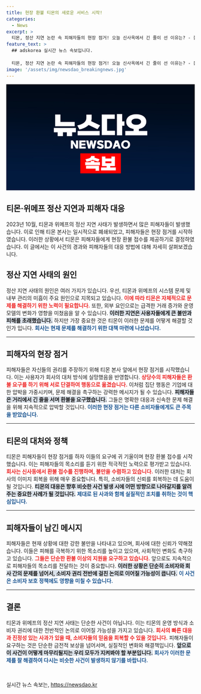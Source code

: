 ```yaml
---
title: 현장 환불 티몬의 새로운 서비스 시작!
categories:
  - News
excerpt: >
  티몬, 정산 지연 논란 속 피해자들의 현장 점거! 오늘 신사옥에서 긴 줄이 선 이유는? - 불만 고조되는 피해자들의 목소리, 티몬의 반응은 과연? 클릭해서 확인해보세요!
feature_text: >
  ## adskorea 실시간 뉴스 속보입니다.

  티몬, 정산 지연 논란 속 피해자들의 현장 점거! 오늘 신사옥에서 긴 줄이 선 이유는? - 불만 고조되는 피해자들의 목소리, 티몬의 반응은 과연? 클릭해서 확인해보세요!
image: '/assets/img/newsdao_breakingnews.jpg'
---
```


<p><img src="/assets/img/newsdao_breakingnews.jpg" alt="adskorea 속보" /></p>

<h2 data-ke-size="size26">티몬·위메프 정산 지연과 피해자 대응</h2>

<p data-ke-size="size16">2023년 10월, 티몬과 위메프의 정산 지연 사태가 발생하면서 많은 피해자들이 발생했습니다. 이로 인해 티몬 본사는 일시적으로 폐쇄되었고, 피해자들은 현장 점거를 시작하였습니다. 이러한 상황에서 티몬은 피해자들에게 현장 환불 접수를 제공하기로 결정하였습니다. 이 글에서는 이 사건의 경과와 피해자들의 대응 방법에 대해 자세히 살펴보겠습니다.</p>

<h2 data-ke-size="size26">정산 지연 사태의 원인</h2>

<p data-ke-size="size16">정산 지연 사태의 원인은 여러 가지가 있습니다. 우선, 티몬과 위메프의 시스템 문제 및 내부 관리의 미흡이 주요 원인으로 지목되고 있습니다. <b><span style="color: #ee2323;">이에 따라 티몬은 자체적으로 문제를 해결하기 위한 노력이 필요합니다.</span></b> 또한, 외부 요인으로는 급격한 거래 증가와 운영 모델의 변화가 영향을 미쳤음을 알 수 있습니다. <b><span style="background-color: #21538527;">이러한 지연은 사용자들에게 큰 불만과 피해를 초래했습니다.</span></b> 하지만 가장 중요한 것은 티몬이 이러한 문제를 어떻게 해결할 것인가 입니다. <b><span style="color: #1a5490;">회사는 현재 문제를 해결하기 위한 대책 마련에 나섰습니다.</span></b></p>

<hr>

<h2 data-ke-size="size26">피해자의 현장 점거</h2>

<p data-ke-size="size16">피해자들은 자신들의 권리를 주장하기 위해 티몬 본사 앞에서 현장 점거를 시작했습니다. 이는 사용자가 회사의 대처 방식에 실망했음을 반영합니다. <b><span style="color: #ee2323;">상당수의 피해자들은 환불 요구를 하기 위해 서로 단결하여 행동으로 옮겼습니다.</span></b> 이처럼 집단 행동은 기업에 대한 압박을 가중시키며, 문제 해결을 촉구하는 강력한 메시지가 될 수 있습니다. <b><span style="background-color: #21538527;">피해자들은 거리에서 긴 줄을 서며 환불을 요구했습니다.</span></b> 그들은 명확한 대응과 신속한 문제 해결을 위해 지속적으로 압박할 것입니다. <b><span style="color: #1a5490;">이러한 현장 점거는 다른 소비자들에게도 큰 주목을 받았습니다.</span></b></p>

<hr>

<h2 data-ke-size="size26">티몬의 대처와 정책</h2>

<p data-ke-size="size16">티몬은 피해자들이 현장 점거를 하자 이들의 요구에 귀 기울이며 현장 환불 접수를 시작했습니다. 이는 피해자들의 목소리를 듣기 위한 적극적인 노력으로 평가받고 있습니다. <b><span style="color: #ee2323;">회사는 신사동에서 환불 접수를 진행하며, 불만을 수렴하고 있습니다.</span></b> 이러한 대처는 회사의 이미지 회복을 위해 매우 중요합니다. 특히, 소비자들의 신뢰를 회복하는 데 도움이 될 것입니다. <b><span style="background-color: #21538527;">티몬의 대응은 향후 비슷한 사건 발생 시에 어떤 방향으로 나아갈지를 알려주는 중요한 사례가 될 것입니다.</span></b> <b><span style="color: #1a5490;">제대로 된 사과와 함께 실질적인 조치를 취하는 것이 핵심입니다.</span></b></p>

<hr>

<h2 data-ke-size="size26">피해자들이 남긴 메시지</h2>

<p data-ke-size="size16">피해자들은 현재 상황에 대한 강한 불만을 나타내고 있으며, 회사에 대한 신뢰가 약해졌습니다. 이들은 피해를 극복하기 위한 목소리를 높이고 있으며, 사회적인 변화도 촉구하고 있습니다. <b><span style="color: #ee2323;">그들은 단순한 환불 이상의 지원을 요구하고 있습니다.</span></b> 앞으로도 지속적으로 피해자들의 목소리를 전달하는 것이 중요합니다. <b><span style="background-color: #21538527;">이러한 상황은 단순히 소비자와 회사 간의 문제를 넘어서, 소비자 권리 전반에 걸친 논의로 이어질 가능성이 큽니다.</span></b> <b><span style="color: #1a5490;">이 사건은 소비자 보호 정책에도 영향을 미칠 수 있습니다.</span></b></p>

<hr>

<h2 data-ke-size="size26">결론</h2>

<p data-ke-size="size16">티몬과 위메프의 정산 지연 사태는 단순한 사건이 아닙니다. 이는 티몬의 운영 방식과 소비자 권리에 대한 전반적인 논의로 이어질 가능성을 가지고 있습니다. <b><span style="color: #ee2323;">회사의 빠른 대응과 진정성 있는 사과가 있을 때, 소비자들의 믿음을 회복할 수 있을 것입니다.</span></b> 피해자들이 요구하는 것은 단순한 금전적 보상을 넘어서며, 실질적인 변화와 해결책입니다. <b><span style="background-color: #21538527;">앞으로 이 사건이 어떻게 마무리될지는 우리 모두가 지켜봐야 할 부분입니다.</span></b> <b><span style="color: #1a5490;">회사가 이러한 문제를 잘 해결하여 다시는 비슷한 사건이 발생하지 않기를 바랍니다.</span></b></p>

<p data-ke-size="size16">&nbsp;</p>
실시간 뉴스 속보는, <a href="https://newsdao.kr" rel="dofollow">https://newsdao.kr</a>


